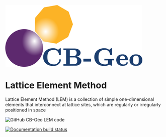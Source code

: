[![CB-Geo LEM](cb-geo.png)](http://www.cb-geo.com/research/lem/)

Lattice Element Method
======================

Lattice Element Method (LEM) is a collection of simple one-dimensional elements that interconnect at lattice sites, which are regularly or irregularly positioned in space

![GitHub CB-Geo LEM code](https://github.com/cb-geo/lem)

[![Documentation build status](https://api.travis-ci.org/cb-geo/lem-doc.svg)](https://travis-ci.org/cb-geo/lem-doc)


